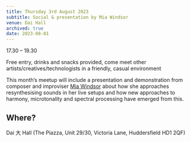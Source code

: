 ```yaml
---
title: Thursday 3rd August 2023
subtitle: Social & presentation by Mia Windsor
venue: Dai Hall
archived: true
date: 2023-08-01
---
```


17.30 – 19.30

Free entry, drinks and snacks provided, come meet other artists/creatives/technologists in a friendly, casual environment

This month’s meetup will include a presentation and demonstration from composer and improviser [Mia Windsor](https://miawindsor.com/) about how she approaches resynthesising sounds in her live setups and how new approaches to harmony, microtonality and spectral processing have emerged from this.

## Where?

Dai 大 Hall (The Piazza, Unit 29/30, Victoria Lane, Huddersfield HD1 2QF)